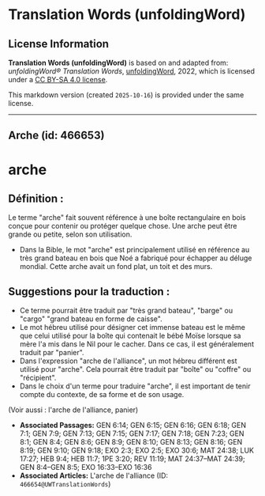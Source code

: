 # Translation Words (unfoldingWord)

## License Information

**Translation Words (unfoldingWord)** is based on and adapted from: _unfoldingWord® Translation Words_, [unfoldingWord](https://unfoldingword.org/utw), 2022, which is licensed under a [CC BY-SA 4.0 license](https://creativecommons.org/licenses/by-sa/4.0/legalcode.en).

This markdown version (created `2025-10-16`) is provided under the same license.



--------------------------------

## Arche (id: 466653)

arche
=====

Définition :
------------

Le terme "arche" fait souvent référence à une boîte rectangulaire en bois conçue pour contenir ou protéger quelque chose. Une arche peut être grande ou petite, selon son utilisation.

* Dans la Bible, le mot "arche" est principalement utilisé en référence au très grand bateau en bois que Noé a fabriqué pour échapper au déluge mondial. Cette arche avait un fond plat, un toit et des murs.

Suggestions pour la traduction :
--------------------------------

* Ce terme pourrait être traduit par "très grand bateau", "barge" ou "cargo" "grand bateau en forme de caisse".
* Le mot hébreu utilisé pour désigner cet immense bateau est le même que celui utilisé pour la boîte qui contenait le bébé Moïse lorsque sa mère l'a mis dans le Nil pour le cacher. Dans ce cas, il est généralement traduit par "panier".
* Dans l'expression "arche de l'alliance", un mot hébreu différent est utilisé pour "arche". Cela pourrait être traduit par "boîte" ou "coffre" ou "récipient".
* Dans le choix d'un terme pour traduire "arche", il est important de tenir compte du contexte, de sa forme et de son usage.

(Voir aussi : l'arche de l'alliance, panier)

* **Associated Passages:** GEN 6:14; GEN 6:15; GEN 6:16; GEN 6:18; GEN 7:1; GEN 7:9; GEN 7:13; GEN 7:15; GEN 7:17; GEN 7:18; GEN 7:23; GEN 8:1; GEN 8:4; GEN 8:6; GEN 8:9; GEN 8:10; GEN 8:13; GEN 8:16; GEN 8:19; GEN 9:10; GEN 9:18; EXO 2:3; EXO 2:5; EXO 30:6; MAT 24:38; LUK 17:27; HEB 9:4; HEB 11:7; 1PE 3:20; REV 11:19; MAT 24:37–MAT 24:39; GEN 8:4–GEN 8:5; EXO 16:33–EXO 16:36
* **Associated Articles:** L'arche de l'alliance (ID: `466654@UWTranslationWords`)

